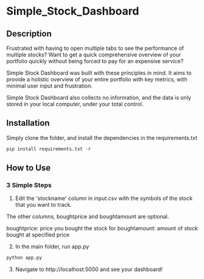 # Simple_Stock_Dashboard

## Description

Frustrated with having to open multiple tabs to see the performance of multiple stocks? Want to get a quick comprehensive overview of your portfolio quickly without being forced to pay for an expensive service?

Simple Stock Dashboard was built with these principles in mind. It aims to provide a holistic overview of your entire portfolio with key metrics, with minimal user input and frustration.

Simple Stock Dashboard also collects no information, and the data is only stored in your local computer, under your total control.

## Installation

Simply clone the folder, and install the dependencies in the requirements.txt 

```python
pip install requirements.txt -r
```

## How to Use

### 3 Simple Steps

1) Edit the 'stockname' column in input.csv with the symbols of the stock that you want to track. 

The other columns, boughtprice and boughtamount are optional.

boughtprice: price you bought the stock for
boughtamount: amount of stock bought at specified price

2) In the main folder, run app.py

```python
python app.py
```

3) Navigate to http://localhost:5000 and see your dashboard!
